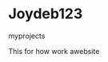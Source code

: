 # Joydeb123
myprojects
<DOCTYPE html>
<html> 
  <head> </head>
  <body>
     <p> This for how work awebsite</p>
  </body>
</html>
